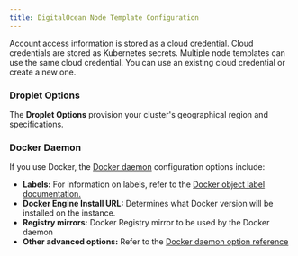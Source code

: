 ```yaml
---
title: DigitalOcean Node Template Configuration
---
```


Account access information is stored as a cloud credential. Cloud credentials are stored as Kubernetes secrets. Multiple node templates can use the same cloud credential. You can use an existing cloud credential or create a new one.

### Droplet Options

The **Droplet Options** provision your cluster's geographical region and specifications.

### Docker Daemon

If you use Docker, the [Docker daemon](https://docs.docker.com/engine/docker-overview/#the-docker-daemon) configuration options include:

- **Labels:** For information on labels, refer to the [Docker object label documentation.](https://docs.docker.com/config/labels-custom-metadata/)
- **Docker Engine Install URL:** Determines what Docker version will be installed on the instance.
- **Registry mirrors:** Docker Registry mirror to be used by the Docker daemon
- **Other advanced options:** Refer to the [Docker daemon option reference](https://docs.docker.com/engine/reference/commandline/dockerd/)